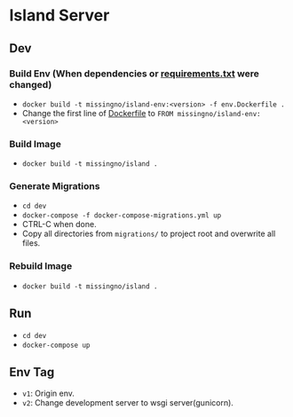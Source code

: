 # Island Server

## Dev

### Build Env (When dependencies or [requirements.txt](requirements.txt) were changed)

- `docker build -t missingno/island-env:<version> -f env.Dockerfile .`
- Change the first line of [Dockerfile](Dockerfile) to `FROM missingno/island-env:<version>`

### Build Image

- `docker build -t missingno/island .`

### Generate Migrations

- `cd dev`
- `docker-compose -f docker-compose-migrations.yml up`
- CTRL-C when done.
- Copy all directories from `migrations/` to project root and overwrite all files.

### Rebuild Image

- `docker build -t missingno/island .`

## Run

- `cd dev`
- `docker-compose up`

## Env Tag

- `v1`: Origin env.
- `v2`: Change development server to wsgi server(gunicorn).
